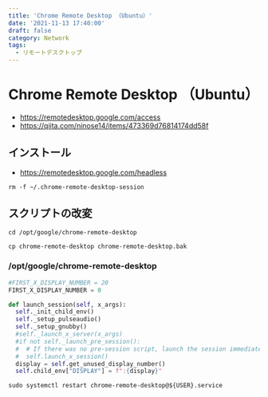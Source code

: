 ```yaml
---
title: 'Chrome Remote Desktop （Ubuntu）'
date: '2021-11-13 17:40:00'
draft: false
category: Network
tags:
  - リモートデスクトップ
---
```

# Chrome Remote Desktop （Ubuntu）

- <https://remotedesktop.google.com/access>
- <https://qiita.com/ninose14/items/473369d76814174dd58f>

## インストール

- <https://remotedesktop.google.com/headless>

```shell
rm -f ~/.chrome-remote-desktop-session
```

## スクリプトの改変

```shell
cd /opt/google/chrome-remote-desktop

cp chrome-remote-desktop chrome-remote-desktop.bak
```

### /opt/google/chrome-remote-desktop

```python
#FIRST_X_DISPLAY_NUMBER = 20
FIRST_X_DISPLAY_NUMBER = 0
```

```python
def launch_session(self, x_args):
  self._init_child_env()
  self._setup_pulseaudio()
  self._setup_gnubby()
  #self._launch_x_server(x_args)
  #if not self._launch_pre_session():
  #  # If there was no pre-session script, launch the session immediately.
  #  self.launch_x_session()
  display = self.get_unused_display_number()
  self.child_env["DISPLAY"] = f":{display}"
```

```shell
sudo systemctl restart chrome-remote-desktop@${USER}.service
```
